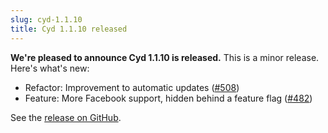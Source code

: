 ```yaml
---
slug: cyd-1.1.10
title: Cyd 1.1.10 released
---
```


**We're pleased to announce Cyd 1.1.10 is released.** This is a minor release. Here's what's new:

- Refactor: Improvement to automatic updates ([#508](https://github.com/lockdown-systems/cyd/pull/508))
- Feature: More Facebook support, hidden behind a feature flag ([#482](https://github.com/lockdown-systems/cyd/pull/482))

See the [release on GitHub](https://github.com/lockdown-systems/cyd/releases/tag/v1.1.10).
